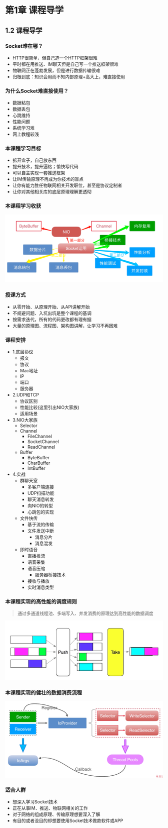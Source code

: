 # 第1章 课程导学

## 1.2 课程导学

### Socket难在哪？

+ HTTP很简单，但自己造一个HTTP框架很难
+ 平时都在用推送、IM聊天但是自己写一个推送框架很难
+ 物联网正在蓬勃发展，但是进行数据传输很难
+ 归根到底：知识会用而不知内部原理+高大上，难直接使用

### 为什么Socket难直接使用？

+ 数据粘包
+ 数据丢包
+ 心跳维持
+ 性能问题
+ 系统学习难
+ 网上教程较浅

### 本课程学习目标

+ 拆开盒子，自己放东西
+ 提升技术，提升逼格；愉快写代码
+ 可以自主实现一套推送框架
+ 让IM传输原理不再成为你技术的盲点
+ 让你有能力胜任物联网相关开发职位，甚至是协议定制者
+ 让你对其他相关库的底层原理理解更透彻

### 本课程学习收获

![课程收获](课程收获.png)

### 授课方式

+ 从零开始、从原理开始、从API讲解开始
+ 不规避问题、入坑出坑是整个课程的基调
+ 按需求迭代，所有的代码更改都有理有据
+ 大量的原理图、流程图、架构图讲解，让学习不再困难

### 课程安排

+ 1.底层协议
  + 报文
  + 协议
  + Mac地址
  + IP
  + 端口
  + 服务器
+ 2.UDP和TCP
  + 协议区别
  + 性能比较(这里引出NIO大家族)
  + 适用场景
+ 3.NIO大家族
  + Selector
  + Channel
    + FileChannel
    + SocketChannel
    + ReadChannel
  + Buffer
    + ByteBuffer
    + CharBuffer
    + IntBuffer
+ 4.实战
  + 群聊天室
    + 多客户端连接
    + UDP扫描功能
    + 聊天消息转发
    + 向NIO的转型
    + 心跳包的实现
  + 文件快传
    + 基于流的传输
    + 文件发送中断
      + 消息分片
      + 消息混发
  + 即时语音
    + 直播推流
    + 语音采集
    + 语音压缩
      + 服务器桥接技术
    + 接收与播放
    + 实时消息类型

### 本课程实现的高性能的调度规则

> 通过多通道线程池、多端写入、并发消费的原理达到高性能的数据调度

![高性能的数据调度原理图](高性能的数据调度原理图.png)

### 本课程实现的健壮的数据消费流程

![健壮的数据消费流程](健壮的数据消费流程.png)

### 适合人群

+ 想深入学习Socket技术
+ 正在从事IM、推送、物联网相关的工作
+ 对于网络的组成原理、传输原理想要深入了解
+ 有目的或者没目的却想要使用Socket技术做款软件或APP

